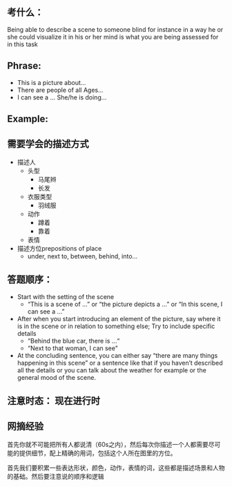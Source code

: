 ## 考什么：
Being able to describe a scene to someone blind for instance in a way he or she could visualize it in his or her mind is what you are being assessed for in this task

## Phrase:
- This is a picture about...
- There are people of all Ages...
- I can see a ... She/he is doing...


## Example:

## 需要学会的描述方式
- 描述人
	+ 头型
		- 马尾辫
		- 长发
	+ 衣服类型
		- 羽绒服
	+ 动作
		- 蹲着
		- 靠着
	+ 表情
- 描述方位prepositions of place
	- under, next to, between, behind, into…

## 答题顺序：
- Start with the setting of the scene
	- “This is a scene of …” or “the picture depicts a …” or “In this scene, I can see a …”
- After when you start introducing an element of the picture, say where it is in the scene or in relation to something else; Try to include specific details
	- “Behind the blue car, there is ...“
	- “Next to that woman, I can see"
- At the concluding sentence, you can either say “there are many things happening in this scene” or a sentence like that if you haven’t described all the details or you can talk about the weather for example or the general mood of the scene.

## 注意时态： 现在进行时
	
## 网摘经验
首先你就不可能把所有人都说清（60s之内），然后每次你描述一个人都需要尽可能的提供细节，配上精确的用词，包括这个人所在图里的方位。

首先我们要积累一些表达形状，颜色，动作，表情的词，这些都是描述场景和人物的基础。然后要注意说的顺序和逻辑